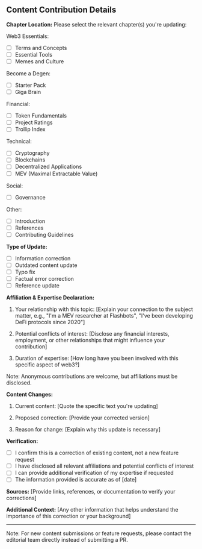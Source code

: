 ## Content Contribution Details

**Chapter Location:**
Please select the relevant chapter(s) you're updating:

Web3 Essentials:
- [ ] Terms and Concepts
- [ ] Essential Tools
- [ ] Memes and Culture

Become a Degen:
- [ ] Starter Pack
- [ ] Giga Brain

Financial:
- [ ] Token Fundamentals
- [ ] Project Ratings
- [ ] Trollip Index

Technical:
- [ ] Cryptography
- [ ] Blockchains
- [ ] Decentralized Applications
- [ ] MEV (Maximal Extractable Value)

Social:
- [ ] Governance

Other:
- [ ] Introduction
- [ ] References
- [ ] Contributing Guidelines

**Type of Update:**
- [ ] Information correction
- [ ] Outdated content update
- [ ] Typo fix
- [ ] Factual error correction
- [ ] Reference update

**Affiliation & Expertise Declaration:**
1. Your relationship with this topic:
[Explain your connection to the subject matter, e.g., "I'm a MEV researcher at Flashbots", "I've been developing DeFi protocols since 2020"]

2. Potential conflicts of interest:
[Disclose any financial interests, employment, or other relationships that might influence your contribution]

3. Duration of expertise:
[How long have you been involved with this specific aspect of web3?]

Note: Anonymous contributions are welcome, but affiliations must be disclosed.

**Content Changes:**
1. Current content:
[Quote the specific text you're updating]

2. Proposed correction:
[Provide your corrected version]

3. Reason for change:
[Explain why this update is necessary]

**Verification:**
- [ ] I confirm this is a correction of existing content, not a new feature request
- [ ] I have disclosed all relevant affiliations and potential conflicts of interest
- [ ] I can provide additional verification of my expertise if requested
- [ ] The information provided is accurate as of [date]

**Sources:**
[Provide links, references, or documentation to verify your corrections]

**Additional Context:**
[Any other information that helps understand the importance of this correction or your background]

---
Note: For new content submissions or feature requests, please contact the editorial team directly instead of submitting a PR.